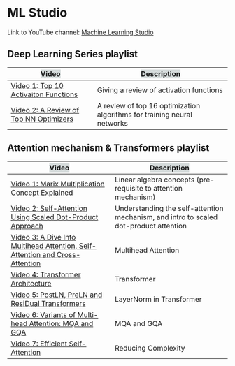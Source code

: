# ML Studio

Link to YouTube channel: [Machine Learning Studio](https://www.youtube.com/@machinelearningstudio)

## Deep Learning Series playlist

| <span style="background-color:#D5DBDB;"> Video</span> | <span style="background-color:#D5DBDB;">Description</span> |
| --- | --- |
| [Video 1: Top 10 Activaiton Functions](https://www.youtube.com/watch?v=56ZxEmGRt2k&t=27s) | Giving a review of activation functions |
| [Video 2: A Review of Top NN Optimizers](https://youtu.be/7m8f0hP8Fzo) | A review of top 16 optimization algorithms for training neural networks |


## Attention mechanism & Transformers playlist
| <span style="background-color:#D5DBDB;"> Video</span> | <span style="background-color:#D5DBDB;">Description</span> |
| --- | --- |
| [Video 1: Marix Multiplication Concept Explained](https://www.youtube.com/watch?v=VXG6WzS-Xb4) | Linear algebra concepts (pre-requisite to attention mechanism) |
| [Video 2: Self-Attention Using Scaled Dot-Product Approach](https://www.youtube.com/watch?v=1IKrHh2X0F0) | Understanding the self-attention mechanism, and intro to scaled dot-product attention |
| [Video 3: A Dive Into Multihead Attention, Self-Attention and Cross-Attention](https://www.youtube.com/watch?v=mmzRYGCfTzc) | Multihead Attention |
| [Video 4: Transformer Architecture](https://youtu.be/1h7T_-V5GI4) | Transformer |
| [Video 5: PostLN, PreLN and ResiDual Transformers](https://youtu.be/RsuSOylfN2I) | LayerNorm in Transformer |
| [Video 6: Variants of Multi-head Attention: MQA and GQA](https://youtu.be/pVP0bu8QA2w) | MQA and GQA |
| [Video 7: Efficient Self-Attention](https://youtu.be/LgsiwDRnXls) | Reducing Complexity |

